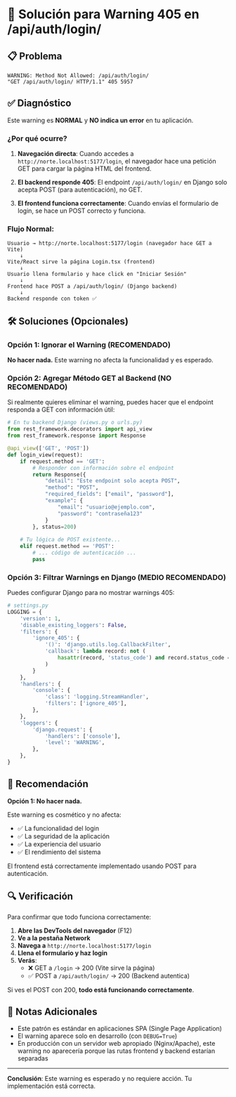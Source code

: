 # 🔧 Solución para Warning 405 en /api/auth/login/

## 📋 Problema
```
WARNING: Method Not Allowed: /api/auth/login/
"GET /api/auth/login/ HTTP/1.1" 405 5957
```

## ✅ Diagnóstico

Este warning es **NORMAL** y **NO indica un error** en tu aplicación.

### ¿Por qué ocurre?

1. **Navegación directa**: Cuando accedes a `http://norte.localhost:5177/login`, el navegador hace una petición GET para cargar la página HTML del frontend.

2. **El backend responde 405**: El endpoint `/api/auth/login/` en Django solo acepta POST (para autenticación), no GET.

3. **El frontend funciona correctamente**: Cuando envías el formulario de login, se hace un POST correcto y funciona.

### Flujo Normal:
```
Usuario → http://norte.localhost:5177/login (navegador hace GET a Vite)
    ↓
Vite/React sirve la página Login.tsx (frontend)
    ↓
Usuario llena formulario y hace click en "Iniciar Sesión"
    ↓
Frontend hace POST a /api/auth/login/ (Django backend)
    ↓
Backend responde con token ✅
```

## 🛠️ Soluciones (Opcionales)

### Opción 1: Ignorar el Warning (RECOMENDADO)
**No hacer nada.** Este warning no afecta la funcionalidad y es esperado.

### Opción 2: Agregar Método GET al Backend (NO RECOMENDADO)
Si realmente quieres eliminar el warning, puedes hacer que el endpoint responda a GET con información útil:

```python
# En tu backend Django (views.py o urls.py)
from rest_framework.decorators import api_view
from rest_framework.response import Response

@api_view(['GET', 'POST'])
def login_view(request):
    if request.method == 'GET':
        # Responder con información sobre el endpoint
        return Response({
            "detail": "Este endpoint solo acepta POST",
            "method": "POST",
            "required_fields": ["email", "password"],
            "example": {
                "email": "usuario@ejemplo.com",
                "password": "contraseña123"
            }
        }, status=200)
    
    # Tu lógica de POST existente...
    elif request.method == 'POST':
        # ... código de autenticación ...
        pass
```

### Opción 3: Filtrar Warnings en Django (MEDIO RECOMENDADO)
Puedes configurar Django para no mostrar warnings 405:

```python
# settings.py
LOGGING = {
    'version': 1,
    'disable_existing_loggers': False,
    'filters': {
        'ignore_405': {
            '()': 'django.utils.log.CallbackFilter',
            'callback': lambda record: not (
                hasattr(record, 'status_code') and record.status_code == 405
            )
        }
    },
    'handlers': {
        'console': {
            'class': 'logging.StreamHandler',
            'filters': ['ignore_405'],
        },
    },
    'loggers': {
        'django.request': {
            'handlers': ['console'],
            'level': 'WARNING',
        },
    },
}
```

## 🎯 Recomendación

**Opción 1: No hacer nada.** 

Este warning es cosmético y no afecta:
- ✅ La funcionalidad del login
- ✅ La seguridad de la aplicación  
- ✅ La experiencia del usuario
- ✅ El rendimiento del sistema

El frontend está correctamente implementado usando POST para autenticación.

## 🔍 Verificación

Para confirmar que todo funciona correctamente:

1. **Abre las DevTools del navegador** (F12)
2. **Ve a la pestaña Network**
3. **Navega a** `http://norte.localhost:5177/login`
4. **Llena el formulario y haz login**
5. **Verás**:
   - ❌ GET a `/login` → 200 (Vite sirve la página)
   - ✅ POST a `/api/auth/login/` → 200 (Backend autentica)

Si ves el POST con 200, **todo está funcionando correctamente**.

## 📝 Notas Adicionales

- Este patrón es estándar en aplicaciones SPA (Single Page Application)
- El warning aparece solo en desarrollo (con `DEBUG=True`)
- En producción con un servidor web apropiado (Nginx/Apache), este warning no aparecería porque las rutas frontend y backend estarían separadas

---

**Conclusión**: Este warning es esperado y no requiere acción. Tu implementación está correcta.